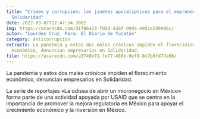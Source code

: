 ```yaml
---
title: "Crimen y corrupción: los jinetes apocalípticos para el emprendedor en
  Solidaridad"
date: 2022-03-07T22:47:54.300Z
img: https://ucarecdn.com/d1f06423-fddd-438f-99d4-e95ce239906c/
autor: "Lourdes Cruz. Para: El Diario de Yucatán"
category: anticorrupcion
extracto: La pandemia y estos dos males crónicos impiden el florecimiento
  económico, denuncian empresarios en Solidaridad.
file: https://ucarecdn.com/a3746b71-fe77-460b-9ef8-8c7b8fd77a56/
---
```

La pandemia y estos dos males crónicos impiden el florecimiento económico, denuncian empresarios en Solidaridad.

La serie de reportajes «La odisea de abrir un micronegocio en México» forma parte de una actividad apoyada por USAID que se centra en la importancia de promover la mejora regulatoria en México para apoyar el crecimiento económico y la inversión en México.